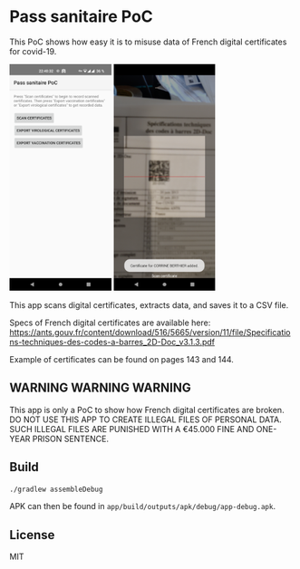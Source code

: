 Pass sanitaire PoC
==================

This PoC shows how easy it is to misuse data of French digital certificates
for covid-19.

<img src="screenshots/screenshot-1.png" height="400" alt="Screenshot"/>
<img src="screenshots/screenshot-2.png" height="400" alt="Screenshot"/>

This app scans digital certificates, extracts data, and saves it to a CSV
file.

Specs of French digital certificates are available here:
https://ants.gouv.fr/content/download/516/5665/version/11/file/Specifications-techniques-des-codes-a-barres_2D-Doc_v3.1.3.pdf

Example of certificates can be found on pages 143 and 144.

## WARNING WARNING WARNING

This app is only a PoC to show how French digital certificates are broken. DO
NOT USE THIS APP TO CREATE ILLEGAL FILES OF PERSONAL DATA. SUCH ILLEGAL FILES
ARE PUNISHED WITH A €45.000 FINE AND ONE-YEAR PRISON SENTENCE.

## Build

```bash
./gradlew assembleDebug
```

APK can then be found in `app/build/outputs/apk/debug/app-debug.apk`.

## License

MIT
